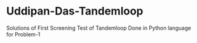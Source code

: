 # Uddipan-Das-Tandemloop
Solutions of First Screening Test of Tandemloop
Done in Python language for Problem-1

